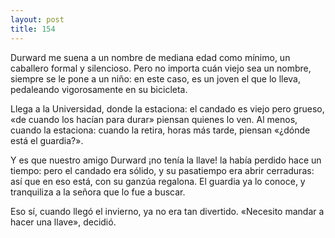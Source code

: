 ```yaml
---
layout: post
title: 154
---
```


Durward me suena a un nombre de mediana edad como mínimo, un caballero formal y silencioso. 
Pero no importa cuán viejo sea un nombre, siempre se le pone a un niño: en este caso, es un joven el que lo lleva, pedaleando vigorosamente en su bicicleta.

Llega a la Universidad, donde la estaciona: el candado es viejo pero grueso, «de cuando los hacían para durar» piensan quienes lo ven. 
Al menos, cuando la estaciona: cuando la retira, horas más tarde, piensan «¿dónde está el guardia?».

Y es que nuestro amigo Durward ¡no tenía la llave! la había perdido hace un tiempo: pero el candado era sólido, y su pasatiempo era abrir cerraduras: así que en eso está, con su ganzúa regalona. El guardia ya lo conoce, y tranquiliza a la señora que lo fue a buscar.

Eso sí, cuando llegó el invierno, ya no era tan divertido. «Necesito mandar a hacer una llave», decidió.
